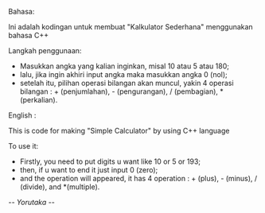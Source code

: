 Bahasa:

Ini adalah kodingan untuk membuat "Kalkulator Sederhana" menggunakan bahasa C++

Langkah penggunaan:

- Masukkan angka yang kalian inginkan, misal 10 atau 5 atau 180;
- lalu, jika ingin akhiri input angka maka masukkan angka 0 (nol);
- setelah itu, pilihan operasi bilangan akan muncul, yakin 4 operasi bilangan : + (penjumlahan), - (pengurangan), / (pembagian), * (perkalian).


English :

This is code for making "Simple Calculator" by using C++ language

To use it:

- Firstly, you need to put digits u want like 10 or 5 or 193;
- then, if u want to end it just input 0 (zero);
- and the operation will appeared, it has 4 operation : + (plus), - (minus), / (divide), and *(multiple).

-_- Yorutaka -_-
